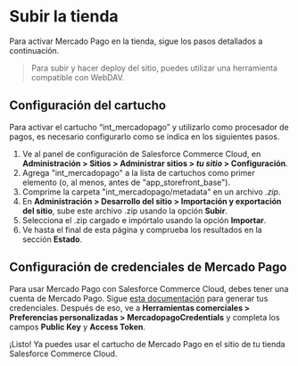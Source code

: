 # Subir la tienda

Para activar Mercado Pago en la tienda, sigue los pasos detallados a continuación.

> Para subir y hacer deploy del sitio, puedes utilizar una herramienta compatible con WebDAV. 

## Configuración del cartucho

Para activar el cartucho “int_mercadopago” y utilizarlo como procesador de pagos, es necesario configurarlo como se indica en los siguientes pasos.

1. Ve al panel de configuración de Salesforce Commerce Cloud, en **Administración > Sitios > Administrar sitios > _tu sitio_ > Configuración**. 
2. Agrega "int_mercadopago" a la lista de cartuchos como primer elemento (o, al menos, antes de "app_storefront_base").
3. Comprime la carpeta "int_mercadopago/metadata" en un archivo _.zip_.
4. En **Administración > Desarrollo del sitio > Importación y exportación del sitio**, sube este archivo .zip usando la opción **Subir**.
5. Selecciona el .zip cargado e impórtalo usando la opción **Importar**.
6. Ve hasta el final de esta página y comprueba los resultados en la sección **Estado**.

## Configuración de credenciales de Mercado Pago

Para usar Mercado Pago con Salesforce Commerce Cloud, debes tener una cuenta de Mercado Pago. Sigue [esta documentación](/developers/es/docs/salesforce-commerce-cloud/additional-content/credentials) para generar tus credenciales. Después de eso, ve a **Herramientas comerciales > Preferencias personalizadas > MercadopagoCredentials** y completa los campos **Public Key** y **Access Token**.

¡Listo! Ya puedes usar el cartucho de Mercado Pago en el sitio de tu tienda Salesforce Commerce Cloud.